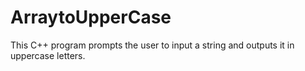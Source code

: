 # ArraytoUpperCase
This C++ program prompts the user to input a string and outputs it in uppercase letters.
